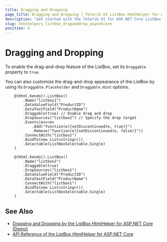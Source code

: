 ```yaml
---
title: Dragging and Dropping
page_title: Dragging and Dropping | Telerik UI ListBox HtmlHelper for ASP.NET Core
description: "Get started with the Telerik UI for ASP.NET Core ListBox and learn how to enable the drag-and-drop functionality."
slug: htmlhelpers_listbox_draganddrop_aspnetcore
position: 4
---
```


# Dragging and Dropping

To enable the drag-and-drop feature of the ListBox, set its `Draggable` property to `true`.

You can also customize the drag-and-drop appearance of the ListBox by using its `Draggable.Placeholder` and `Draggable.Hint` options.

```
    @(Html.Kendo().ListBox()
        .Name("listbox1")
        .DataValueField("ProductID")
        .DataTextField("ProductName")
        .Draggable(true) // Enable drag and drop
        .DropSources("listbox2") // Specify the drop target
        .Events(ev=>ev
            .Add("function(e){setDiscontinued(e, true)}")
            .Remove("function(e){setDiscontinued(e, false)}"))
        .ConnectWith("listbox2")
        .BindTo(new List<string>())
        .Selectable(ListBoxSelectable.Single)
    )

    @(Html.Kendo().ListBox()
        .Name("listbox2")
        .Draggable(true)
        .DropSources("listbox1")
        .DataValueField("ProductID")
        .DataTextField("ProductName")
        .ConnectWith("listbox1")
        .BindTo(new List<string>())
        .Selectable(ListBoxSelectable.Single)
    )
```

## See Also

* [Dragging and Dropping by the ListBox HtmlHelper for ASP.NET Core (Demo)](https://demos.telerik.com/aspnet-core/listbox/drag-and-drop)
* [API Reference of the ListBox HtmlHelper for ASP.NET Core](/api/listbox)
